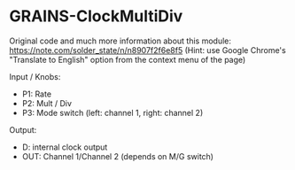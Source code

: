 # GRAINS-ClockMultiDiv

Original code and much more information about this module: <https://note.com/solder_state/n/n8907f2f6e8f5>
(Hint: use Google Chrome's "Translate to English" option from the context menu of the page)

Input / Knobs:

* P1: Rate
* P2: Mult / Div
* P3: Mode switch (left: channel 1, right: channel 2)

Output:

* D: internal clock output
* OUT: Channel 1/Channel 2 (depends on M/G switch)
